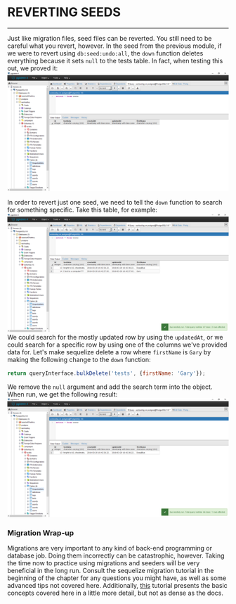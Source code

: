 # REVERTING SEEDS
---

Just like migration files, seed files can be reverted. You still need to be careful what you revert, however. In the seed from the previous module, if we were to revert using `db:seed:undo:all`, the `down` function deletes everything because it sets `null` to the tests table. In fact, when testing this out, we proved it: <br>
![oops](assets/gitRekt.png) <br>

In order to revert just one seed, we need to tell the `down` function to search for something specific. Take this table, for example: <br>
![chess](assets/tableChess.png) <br>
We could search for the mostly updated row by using the `updatedAt`, or we could search for a specific row by using one of the columns we've provided data for. Let's make sequelize delete a row where `firstName` is `Gary` by making the following change to the `down` function:

```js
return queryInterface.bulkDelete('tests', {firstName: 'Gary'});
```

We remove the `null` argument and add the search term into the object. When run, we get the following result: <br>
![seedRevert](assets/seedRevert.png)

### Migration Wrap-up
Migrations are very important to any kind of back-end programming or database job. Doing them incorrectly can be catastrophic, however. Taking the time now to practice using migrations and seeders will be very beneficial in the long run. Consult the sequelize migration tutorial in the beginning of the chapter for any questions you might have, as well as some advanced tips not covered here. Additionally, [this](https://tech.luc.id/sequelize-it-part-1-4bb752097861) tutorial presents the basic concepts covered here in a little more detail, but not as dense as the docs.